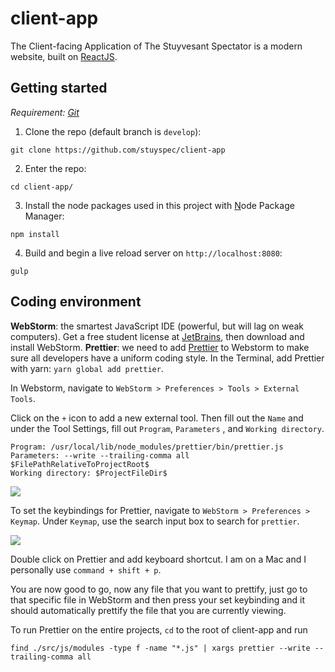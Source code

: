# client-app
The Client-facing Application of The Stuyvesant Spectator is a modern website, built on [ReactJS](https://github.com/facebook/react).

## Getting started
_Requirement: [Git](https://help.github.com/articles/set-up-git/)_
1. Clone the repo (default branch is `develop`): 
```
git clone https://github.com/stuyspec/client-app
```
2. Enter the repo: 
```
cd client-app/
```
3. Install the node packages used in this project with <u>N</u>ode Package Manager: 
```
npm install
```
4. Build and begin a live reload server on `http://localhost:8080`: 
```
gulp
```

## Coding environment
**WebStorm**: the smartest JavaScript IDE (powerful, but will lag on weak computers). Get a free student license at [JetBrains](https://www.jetbrains.com/student/), then download and install WebStorm.
**Prettier**: we need to add [Prettier](https://github.com/prettier/prettier) to Webstorm to make sure all developers have a uniform coding style.
In the Terminal, add Prettier with yarn: `yarn global add prettier`.  

In Webstorm, navigate to `WebStorm > Preferences > Tools > External Tools`.  

Click on the `+` icon to add a new external tool. Then fill out the `Name` and under the Tool Settings, fill out `Program`, `Parameters` , and `Working directory`.  

```
Program: /usr/local/lib/node_modules/prettier/bin/prettier.js
Parameters: --write --trailing-comma all $FilePathRelativeToProjectRoot$
Working directory: $ProjectFileDir$
```

<img src="https://cdn-images-1.medium.com/max/1600/1*anZPX6XaHHBJQUC4Zz6aSA.png"/>

To set the keybindings for Prettier, navigate to `WebStorm > Preferences > Keymap`. Under `Keymap`, use the search input box to search for `prettier`.

<img src="https://cdn-images-1.medium.com/max/1600/1*rwhqT811uuR2X4ftQpWOPA.png"/>

Double click on Prettier and add keyboard shortcut. I am on a Mac and I personally use `command + shift + p`.  

You are now good to go, now any file that you want to prettify, just go to that specific file in WebStorm and then press your set keybinding and it should automatically prettify the file that you are currently viewing.  

To run Prettier on the entire projects, `cd` to the root of client-app and run
```
find ./src/js/modules -type f -name "*.js" | xargs prettier --write --trailing-comma all
```

